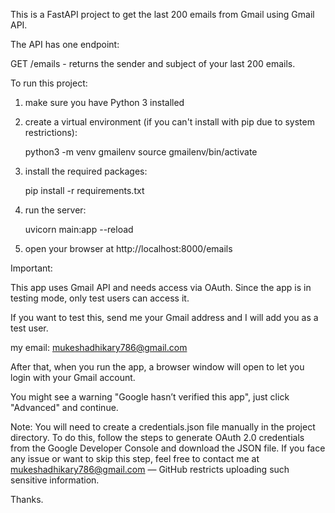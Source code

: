 This is a FastAPI project to get the last 200 emails from Gmail using Gmail API.

The API has one endpoint:

GET /emails - returns the sender and subject of your last 200 emails.

To run this project:

1. make sure you have Python 3 installed

2. create a virtual environment (if you can't install with pip due to system restrictions):

   python3 -m venv gmailenv
   source gmailenv/bin/activate

3. install the required packages:

   pip install -r requirements.txt

4. run the server:

   uvicorn main:app --reload

5. open your browser at http://localhost:8000/emails

Important:

This app uses Gmail API and needs access via OAuth. Since the app is in testing mode, only test users can access it.

If you want to test this, send me your Gmail address and I will add you as a test user.

my email: mukeshadhikary786@gmail.com

After that, when you run the app, a browser window will open to let you login with your Gmail account.

You might see a warning "Google hasn’t verified this app", just click "Advanced" and continue.


Note: You will need to create a credentials.json file manually in the project directory. To do this, follow the steps to generate OAuth 2.0 credentials from the Google Developer Console and download the JSON file. If you face any issue or want to skip this step, feel free to contact me at mukeshadhikary786@gmail.com — GitHub restricts uploading such sensitive information.


Thanks.
